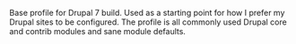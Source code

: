 Base profile for Drupal 7 build. Used as a starting point for how I prefer my Drupal sites to be configured. The profile is all commonly used Drupal core and contrib modules and sane module defaults.
